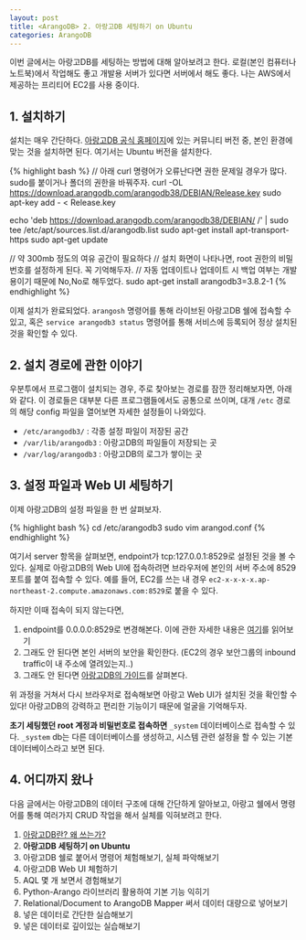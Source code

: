 ```yaml
---
layout: post
title: <ArangoDB> 2. 아랑고DB 세팅하기 on Ubuntu 
categories: ArangoDB
---
```

  
<div class="message">
이번 글에서는 아랑고DB를 세팅하는 방법에 대해 알아보려고 한다. 로컬(본인 컴퓨터나 노트북)에서 작업해도 좋고 개발용 서버가 있다면 서버에서 해도 좋다. 나는 AWS에서 제공하는 프리티어 EC2를 사용 중이다.
</div>

## 1. 설치하기
  설치는 매우 간단하다. [아랑고DB 공식 홈페이지](https://www.arangodb.com/download-major/)에 있는 커뮤니티 버전 중, 본인 환경에 맞는 것을 설치하면 된다. 여기서는 Ubuntu 버전을 설치한다.
  
{% highlight bash %}
// 아래 curl 명령어가 오류난다면 권한 문제일 경우가 많다. sudo를 붙이거나 폴더의 권한을 바꿔주자.
curl -OL https://download.arangodb.com/arangodb38/DEBIAN/Release.key
sudo apt-key add - < Release.key
                                
echo 'deb https://download.arangodb.com/arangodb38/DEBIAN/ /' | sudo tee /etc/apt/sources.list.d/arangodb.list
sudo apt-get install apt-transport-https
sudo apt-get update
                                
// 약 300mb 정도의 여유 공간이 필요하다
// 설치 화면이 나타나면, root 권한의 비밀번호를 설정하게 된다. 꼭 기억해두자.
// 자동 업데이트나 업데이트 시 백업 여부는 개발용이기 때문에 No,No로 해두었다.
sudo apt-get install arangodb3=3.8.2-1
{% endhighlight %}

이제 설치가 완료되었다. `arangosh` 명령어를 통해 라이브된 아랑고DB 쉘에 접속할 수 있고, 혹은 `service arangodb3 status` 명령어를 통해 서비스에 등록되어 정상 설치된 것을 확인할 수 있다.
                                
## 2. 설치 경로에 관한 이야기

우분투에서 프로그램이 설치되는 경우, 주로 찾아보는 경로를 잠깐 정리해보자면, 아래와 같다. 이 경로들은 대부분 다른 프로그램들에서도 공통으로 쓰이며, 대개 `/etc` 경로의 해당 config 파일을 열어보면 자세한 설정들이 나와있다.
- `/etc/arangodb3/` : 각종 설정 파일이 저장된 공간
- `/var/lib/arangodb3` : 아랑고DB의 파일들이 저장되는 곳
- `/var/log/arangodb3` : 아랑고DB의 로그가 쌓이는 곳

## 3. 설정 파일과 Web UI 세팅하기
이제 아랑고DB의 설정 파일을 한 번 살펴보자.
                                
{% highlight bash %}
cd /etc/arangodb3
sudo vim arangod.conf
{% endhighlight %}   
                                
여기서 server 항목을 살펴보면, endpoint가 tcp:127.0.0.1:8529로 설정된 것을 볼 수 있다.
실제로 아랑고DB의 Web UI에 접속하려면 브라우저에 본인의 서버 주소에 8529 포트를 붙여 접속할 수 있다. 예를 들어, EC2를 쓰는 내 경우 `ec2-x-x-x-x.ap-northeast-2.compute.amazonaws.com:8529`로 붙을 수 있다.

하지만 이때 접속이 되지 않는다면, 
1) endpoint를 0.0.0.0:8529로 변경해본다. 이에 관한 자세한 내용은 [여기](https://superuser.com/questions/949428/whats-the-difference-between-127-0-0-1-and-0-0-0-0)를 읽어보기
2) 그래도 안 된다면 본인 서버의 보안을 확인한다. (EC2의 경우 보안그룹의 inbound traffic이 내 주소에 열려있는지..)
3) 그래도 안 된다면 [아랑고DB의 가이드](https://www.arangodb.com/docs/stable/troubleshooting-arangod.html)를 살펴본다.
                                
위 과정을 거쳐서 다시 브라우저로 접속해보면 아랑고 Web UI가 설치된 것을 확인할 수 있다! 아랑고DB의 강력하고 편리한 기능이기 때문에 얼굴을 기억해두자.

**초기 세팅했던 root 계정과 비밀번호로 접속하면** `_system` 데이터베이스로 접속할 수 있다. `_system` db는 다른 데이터베이스를 생성하고, 시스템 관련 설정을 할 수 있는 기본 데이터베이스라고 보면 된다.
                     
## 4. 어디까지 왔나
다음 글에서는 아랑고DB의 데이터 구조에 대해 간단하게 알아보고, 아랑고 쉘에서 명령어를 통해 여러가지 CRUD 작업을 해서 실체를 익혀보려고 한다.
  
1. [아랑고DB란? 왜 쓰는가?](https://ud803.github.io/arangodb/2021/10/31/ArangoDB-1/)
2. **아랑고DB 세팅하기 on Ubuntu**
3. 아랑고DB 쉘로 붙어서 명령어 체험해보기, 실체 파악해보기
4. 아랑고DB Web UI 체험하기
5. AQL 몇 개 보면서 경험해보기
6. Python-Arango 라이브러리 활용하여 기본 기능 익히기
7. Relational/Document to ArangoDB Mapper 써서 데이터 대량으로 넣어보기
8. 넣은 데이터로 간단한 실습해보기
9. 넣은 데이터로 깊이있는 실습해보기
